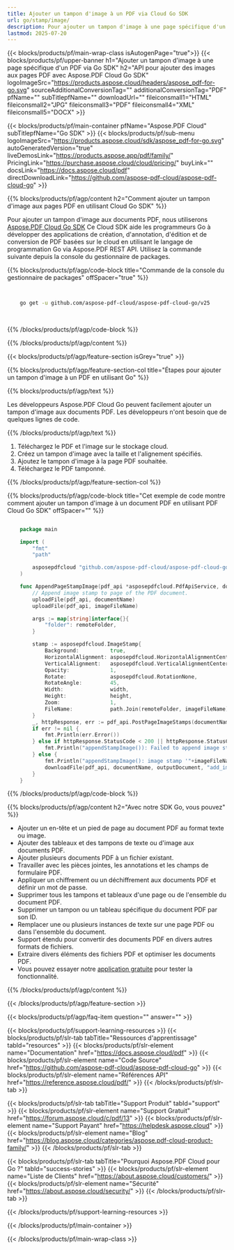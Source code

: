 ```yaml
---
title: Ajouter un tampon d'image à un PDF via Cloud Go SDK
url: go/stamp/image/
description: Pour ajouter un tampon d'image à une page spécifique d'un PDF avec Aspose.PDF Cloud SDK.
lastmod: 2025-07-20
---
```


{{< blocks/products/pf/main-wrap-class isAutogenPage="true">}}
{{< blocks/products/pf/upper-banner h1="Ajouter un tampon d'image à une page spécifique d'un PDF via Go SDK" h2="API pour ajouter des images aux pages PDF avec Aspose.PDF Cloud Go SDK" logoImageSrc="https://products.aspose.cloud/headers/aspose_pdf-for-go.svg" sourceAdditionalConversionTag="" additionalConversionTag="PDF" pfName="" subTitlepfName="" downloadUrl="" fileiconsmall1="HTML" fileiconsmall2="JPG" fileiconsmall3="PDF" fileiconsmall4="XML" fileiconsmall5="DOCX" >}}

{{< blocks/products/pf/main-container pfName="Aspose.PDF Cloud" subTitlepfName="Go SDK" >}}
{{< blocks/products/pf/sub-menu logoImageSrc="https://products.aspose.cloud/sdk/aspose_pdf-for-go.svg"
autoGeneratedVersion="true"
liveDemosLink="https://products.aspose.app/pdf/family/" PricingLink="https://purchase.aspose.cloud/cloud/pricing/" buyLink="" docsLink="https://docs.aspose.cloud/pdf"  directDownloadLink="https://github.com/aspose-pdf-cloud/aspose-pdf-cloud-go" >}}

{{% blocks/products/pf/agp/content h2="Comment ajouter un tampon d'image aux pages PDF en utilisant Cloud Go SDK" %}}

Pour ajouter un tampon d'image aux documents PDF, nous utiliserons
[Aspose.PDF Cloud Go SDK](https://products.aspose.cloud/pdf/go/)
Ce Cloud SDK aide les programmeurs Go à développer des applications de création, d'annotation, d'édition et de conversion de PDF basées sur le cloud en utilisant le langage de programmation Go via Aspose.PDF REST API. Utilisez la commande suivante depuis la console du gestionnaire de packages.

{{% blocks/products/pf/agp/code-block title="Commande de la console du gestionnaire de packages" offSpacer="true" %}}

```bash

     
    go get -u github.com/aspose-pdf-cloud/aspose-pdf-cloud-go/v25
     
     
```

{{% /blocks/products/pf/agp/code-block %}}

{{% /blocks/products/pf/agp/content %}}

{{< blocks/products/pf/agp/feature-section isGrey="true" >}}

{{% blocks/products/pf/agp/feature-section-col title="Étapes pour ajouter un tampon d'image à un PDF en utilisant Go" %}}

{{% blocks/products/pf/agp/text %}}

Les développeurs Aspose.PDF Cloud Go peuvent facilement ajouter un tampon d'image aux documents PDF. Les développeurs n'ont besoin que de quelques lignes de code.

{{% /blocks/products/pf/agp/text %}}

1. Téléchargez le PDF et l'image sur le stockage cloud.
1. Créez un tampon d'image avec la taille et l'alignement spécifiés.
1. Ajoutez le tampon d'image à la page PDF souhaitée.
1. Téléchargez le PDF tamponné.

{{% /blocks/products/pf/agp/feature-section-col %}}

{{% blocks/products/pf/agp/code-block title="Cet exemple de code montre comment ajouter un tampon d'image à un document PDF en utilisant PDF Cloud Go SDK" offSpacer="" %}}

```go

    package main

    import (
        "fmt"
        "path"

        asposepdfcloud "github.com/aspose-pdf-cloud/aspose-pdf-cloud-go/v25"
    )

    func AppendPageStampImage(pdf_api *asposepdfcloud.PdfApiService, documentName string, outputDocument string, imageFileName string, pageNumber int32, width float64, height float64, remoteFolder string) {
        // Append image stamp to page of the PDF document.
        uploadFile(pdf_api, documentName)
        uploadFile(pdf_api, imageFileName)

        args := map[string]interface{}{
            "folder": remoteFolder,
        }

        stamp := asposepdfcloud.ImageStamp{
            Background:          true,
            HorizontalAlignment: asposepdfcloud.HorizontalAlignmentCenter,
            VerticalAlignment:   asposepdfcloud.VerticalAlignmentCenter,
            Opacity:             1,
            Rotate:              asposepdfcloud.RotationNone,
            RotateAngle:         45,
            Width:               width,
            Height:              height,
            Zoom:                1,
            FileName:            path.Join(remoteFolder, imageFileName),
        }
        _, httpResponse, err := pdf_api.PostPageImageStamps(documentName, pageNumber, []asposepdfcloud.ImageStamp{stamp}, args)
        if err != nil {
            fmt.Println(err.Error())
        } else if httpResponse.StatusCode < 200 || httpResponse.StatusCode > 299 {
            fmt.Println("appendStampImage()): Failed to append image stamp to the document.")
        } else {
            fmt.Println("appendStampImage(): image stamp '"+imageFileName+"' appended successfully pn page", pageNumber, " to the document '"+documentName+"'.")
            downloadFile(pdf_api, documentName, outputDocument, "add_image_stamp_")
        }
    }
```

{{% /blocks/products/pf/agp/code-block %}}

{{% blocks/products/pf/agp/content h2="Avec notre SDK Go, vous pouvez" %}}

+ Ajouter un en-tête et un pied de page au document PDF au format texte ou image.
+ Ajouter des tableaux et des tampons de texte ou d'image aux documents PDF.
+ Ajouter plusieurs documents PDF à un fichier existant.
+ Travailler avec les pièces jointes, les annotations et les champs de formulaire PDF.
+ Appliquer un chiffrement ou un déchiffrement aux documents PDF et définir un mot de passe.
+ Supprimer tous les tampons et tableaux d'une page ou de l'ensemble du document PDF.
+ Supprimer un tampon ou un tableau spécifique du document PDF par son ID.
+ Remplacer une ou plusieurs instances de texte sur une page PDF ou dans l'ensemble du document.
+ Support étendu pour convertir des documents PDF en divers autres formats de fichiers.
+ Extraire divers éléments des fichiers PDF et optimiser les documents PDF.
+ Vous pouvez essayer notre [application gratuite](https://products.aspose.app/pdf/) pour tester la fonctionnalité.

{{% /blocks/products/pf/agp/content %}}

{{< /blocks/products/pf/agp/feature-section >}}

{{< blocks/products/pf/agp/faq-item question="" answer="" >}}

{{< blocks/products/pf/support-learning-resources >}}
{{< blocks/products/pf/slr-tab tabTitle="Ressources d'apprentissage" tabId="resources" >}}
{{< blocks/products/pf/slr-element name="Documentation" href="https://docs.aspose.cloud/pdf" >}}
{{< blocks/products/pf/slr-element name="Code Source" href="https://github.com/aspose-pdf-cloud/aspose-pdf-cloud-go" >}}
{{< blocks/products/pf/slr-element name="Références API" href="https://reference.aspose.cloud/pdf/" >}}
{{< /blocks/products/pf/slr-tab >}}

{{< blocks/products/pf/slr-tab tabTitle="Support Produit" tabId="support" >}}
{{< blocks/products/pf/slr-element name="Support Gratuit" href="https://forum.aspose.cloud/c/pdf/13" >}}
{{< blocks/products/pf/slr-element name="Support Payant" href="https://helpdesk.aspose.cloud" >}}
{{< blocks/products/pf/slr-element name="Blog" href="https://blog.aspose.cloud/categories/aspose.pdf-cloud-product-family/" >}}
{{< /blocks/products/pf/slr-tab >}}

{{< blocks/products/pf/slr-tab tabTitle="Pourquoi Aspose.PDF Cloud pour Go ?" tabId="success-stories" >}}
{{< blocks/products/pf/slr-element name="Liste de Clients" href="https://about.aspose.cloud/customers/" >}}
{{< blocks/products/pf/slr-element name="Sécurité" href="https://about.aspose.cloud/security/" >}}
{{< /blocks/products/pf/slr-tab >}}

{{< /blocks/products/pf/support-learning-resources >}}

{{< /blocks/products/pf/main-container >}}

{{< /blocks/products/pf/main-wrap-class >}}

